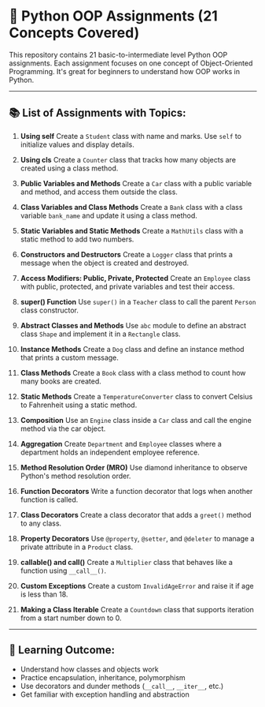 # 🐍 Python OOP Assignments (21 Concepts Covered)

This repository contains 21 basic-to-intermediate level Python OOP assignments. Each assignment focuses on one concept of Object-Oriented Programming. It's great for beginners to understand how OOP works in Python.

---

## 📚 List of Assignments with Topics:

1. **Using self**
   Create a `Student` class with name and marks. Use `self` to initialize values and display details.

2. **Using cls**
   Create a `Counter` class that tracks how many objects are created using a class method.

3. **Public Variables and Methods**
   Create a `Car` class with a public variable and method, and access them outside the class.

4. **Class Variables and Class Methods**
   Create a `Bank` class with a class variable `bank_name` and update it using a class method.

5. **Static Variables and Static Methods**
   Create a `MathUtils` class with a static method to add two numbers.

6. **Constructors and Destructors**
   Create a `Logger` class that prints a message when the object is created and destroyed.

7. **Access Modifiers: Public, Private, Protected**
   Create an `Employee` class with public, protected, and private variables and test their access.

8. **super() Function**
   Use `super()` in a `Teacher` class to call the parent `Person` class constructor.

9. **Abstract Classes and Methods**
   Use `abc` module to define an abstract class `Shape` and implement it in a `Rectangle` class.

10. **Instance Methods**
    Create a `Dog` class and define an instance method that prints a custom message.

11. **Class Methods**
    Create a `Book` class with a class method to count how many books are created.

12. **Static Methods**
    Create a `TemperatureConverter` class to convert Celsius to Fahrenheit using a static method.

13. **Composition**
    Use an `Engine` class inside a `Car` class and call the engine method via the car object.

14. **Aggregation**
    Create `Department` and `Employee` classes where a department holds an independent employee reference.

15. **Method Resolution Order (MRO)**
    Use diamond inheritance to observe Python's method resolution order.

16. **Function Decorators**
    Write a function decorator that logs when another function is called.

17. **Class Decorators**
    Create a class decorator that adds a `greet()` method to any class.

18. **Property Decorators**
    Use `@property`, `@setter`, and `@deleter` to manage a private attribute in a `Product` class.

19. **callable() and **call**()**
    Create a `Multiplier` class that behaves like a function using `__call__()`.

20. **Custom Exceptions**
    Create a custom `InvalidAgeError` and raise it if age is less than 18.

21. **Making a Class Iterable**
    Create a `Countdown` class that supports iteration from a start number down to 0.

---

## 🧠 Learning Outcome:

* Understand how classes and objects work
* Practice encapsulation, inheritance, polymorphism
* Use decorators and dunder methods (`__call__`, `__iter__`, etc.)
* Get familiar with exception handling and abstraction
